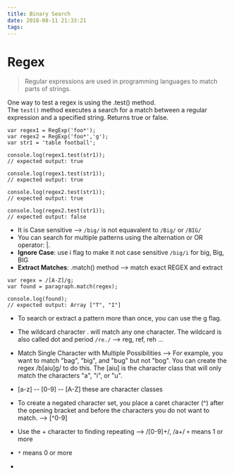 ```yaml
---
title: Binary Search
date: 2018-08-11 21:33:21
tags:
---
```


# Regex

> Regular expressions are used in programming languages to match parts of strings. 

One way to test a regex is using the .test() method.     
The `test()` method executes a search for a match between a regular expression and a specified string. Returns true or false.
```
var regex1 = RegExp('foo*');
var regex2 = RegExp('foo*','g');
var str1 = 'table football';

console.log(regex1.test(str1));
// expected output: true

console.log(regex1.test(str1));
// expected output: true

console.log(regex2.test(str1));
// expected output: true

console.log(regex2.test(str1));
// expected output: false

```

- It is Case sensitive --> `/big/` is not equavalent to `/Big/` or `/BIG/`
- You can search for multiple patterns using the alternation or OR operator: |.
- **Ignore Case**:  use i flag to make it not case sensitive `/big/i` for big, Big, BIG
- **Extract Matches**: .match() method --> match exact REGEX and extract      
``` var paragraph = 'The quick brown fox jumped over the lazy dog. It barked.';
var regex = /[A-Z]/g;
var found = paragraph.match(regex);

console.log(found);
// expected output: Array ["T", "I"]
```
- To search or extract a pattern more than once, you can use the g flag.
- The wildcard character . will match any one character. The wildcard is also called dot and period `/re./` --> reg, ref, reh ...
-  Match Single Character with Multiple Possibilities --> For example, you want to match "bag", "big", and "bug" but not "bog". You can create the regex /b[aiu]g/ to do this. The [aiu] is the character class that will only match the characters "a", "i", or "u".
- [a-z] -- [0-9] -- [A-Z] these are character classes
- To create a negated character set, you place a caret character (^) after the opening bracket and before the characters you do not want to match. --> [^0-9]
- Use the + character to finding repeating --> /[0-9]+/, /a+/ `+` means 1 or more
- `*` means 0 or more

- 
